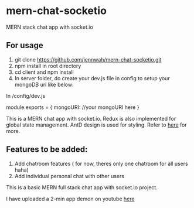 # mern-chat-socketio
MERN stack chat app with socket.io

## For usage
1) git clone https://github.com/jennwah/mern-chat-socketio.git
2) npm install in root directory
3) cd client and npm install 
4) In server folder, do create your dev.js file in config to setup your mongoDB uri like below:

In /config/dev.js

module.exports = {
  mongoURI: //your mongoURI here
}

This is a MERN chat app with socket.io. Redux is also implemented for global state management. AntD design is used for styling. Refer to [here](https://ant.design/docs/react/introduce) for more.


## Features to be added: 
1) Add chatroom features ( for now, theres only one chatroom for all users haha)
2) Add individual personal chat with other users

This is a basic MERN full stack chat app with socket.io project. 

I have uploaded a 2-min app demon on youtube [here](https://www.youtube.com/watch?v=kiDsjyUqsW0)
